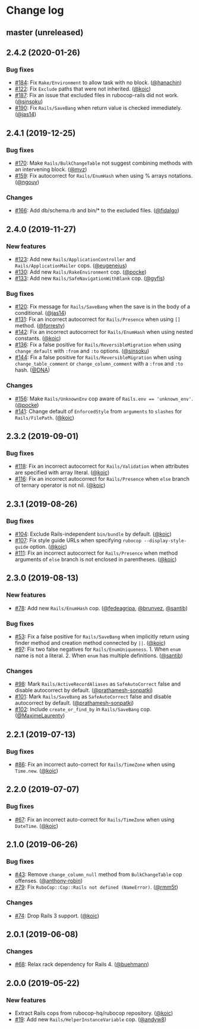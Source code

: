 # Change log

## master (unreleased)

## 2.4.2 (2020-01-26)

### Bug fixes

* [#184](https://github.com/rubocop-hq/rubocop-rails/issues/184): Fix `Rake/Environment` to allow task with no block. ([@hanachin][])
* [#122](https://github.com/rubocop-hq/rubocop-rails/issues/122): Fix `Exclude` paths that were not inherited. ([@koic][])
* [#187](https://github.com/rubocop-hq/rubocop-rails/pull/187): Fix an issue that excluded files in rubocop-rails did not work. ([@sinsoku][])
* [#190](https://github.com/rubocop-hq/rubocop-rails/issues/190): Fix `Rails/SaveBang` when return value is checked immediately. ([@jas14][])

## 2.4.1 (2019-12-25)

### Bug fixes

* [#170](https://github.com/rubocop-hq/rubocop-rails/pull/170): Make `Rails/BulkChangeTable` not suggest combining methods with an intervening block. ([@mvz][])
* [#159](https://github.com/rubocop-hq/rubocop-rails/issues/159): Fix autocorrect for `Rails/EnumHash` when using % arrays notations. ([@ngouy][])

### Changes

* [#166](https://github.com/rubocop-hq/rubocop-rails/issues/166): Add db/schema.rb and bin/* to the excluded files. ([@fidalgo][])

## 2.4.0 (2019-11-27)

### New features

* [#123](https://github.com/rubocop-hq/rubocop-rails/pull/123): Add new `Rails/ApplicationController` and `Rails/ApplicationMailer` cops. ([@eugeneius][])
* [#130](https://github.com/rubocop-hq/rubocop-rails/pull/130): Add new `Rails/RakeEnvironment` cop. ([@pocke][])
* [#133](https://github.com/rubocop-hq/rubocop-rails/pull/133): Add new `Rails/SafeNavigationWithBlank` cop. ([@gyfis][])

### Bug fixes

* [#120](https://github.com/rubocop-hq/rubocop-rails/issues/120): Fix message for `Rails/SaveBang` when the save is in the body of a conditional. ([@jas14][])
* [#131](https://github.com/rubocop-hq/rubocop-rails/pull/131): Fix an incorrect autocorrect for `Rails/Presence` when using `[]` method. ([@forresty][])
* [#142](https://github.com/rubocop-hq/rubocop-rails/pull/142): Fix an incorrect autocorrect for `Rails/EnumHash` when using nested constants. ([@koic][])
* [#136](https://github.com/rubocop-hq/rubocop-rails/pull/136): Fix a false positive for `Rails/ReversibleMigration` when using `change_default` with `:from` and `:to` options. ([@sinsoku][])
* [#144](https://github.com/rubocop-hq/rubocop-rails/issues/144): Fix a false positive for `Rails/ReversibleMigration` when using `change_table_comment` or `change_column_comment` with a `:from` and `:to` hash. ([@DNA][])

### Changes

* [#156](https://github.com/rubocop-hq/rubocop-rails/pull/156): Make `Rails/UnknownEnv` cop aware of `Rails.env == 'unknown_env'`. ([@pocke][])
* [#141](https://github.com/rubocop-hq/rubocop-rails/pull/141): Change default of `EnforcedStyle` from `arguments` to `slashes` for `Rails/FilePath`. ([@koic][])

## 2.3.2 (2019-09-01)

### Bug fixes

* [#118](https://github.com/rubocop-hq/rubocop-rails/issues/118): Fix an incorrect autocorrect for `Rails/Validation` when attributes are specified with array literal. ([@koic][])
* [#116](https://github.com/rubocop-hq/rubocop-rails/issues/116): Fix an incorrect autocorrect for `Rails/Presence` when `else` branch of ternary operator is not nil. ([@koic][])

## 2.3.1 (2019-08-26)

### Bug fixes

* [#104](https://github.com/rubocop-hq/rubocop-rails/issues/104): Exclude Rails-independent `bin/bundle` by default. ([@koic][])
* [#107](https://github.com/rubocop-hq/rubocop-rails/issues/107): Fix style guide URLs when specifying `rubocop --display-style-guide` option. ([@koic][])
* [#111](https://github.com/rubocop-hq/rubocop-rails/issues/111): Fix an incorrect autocorrect for `Rails/Presence` when method arguments of `else` branch is not enclosed in parentheses. ([@koic][])

## 2.3.0 (2019-08-13)

### New features

* [#78](https://github.com/rubocop-hq/rubocop-rails/issues/78): Add new `Rails/EnumHash` cop. ([@fedeagripa][], [@brunvez][], [@santib][])

### Bug fixes

* [#53](https://github.com/rubocop-hq/rubocop-rails/issues/53): Fix a false positive for `Rails/SaveBang` when implicitly return using finder method and creation method connected by `||`. ([@koic][])
* [#97](https://github.com/rubocop-hq/rubocop-rails/pull/97): Fix two false negatives for `Rails/EnumUniqueness`. 1. When `enum` name is not a literal. 2. When `enum` has multiple definitions. ([@santib][])

### Changes

* [#98](https://github.com/rubocop-hq/rubocop-rails/pull/98): Mark `Rails/ActiveRecordAliases` as `SafeAutoCorrect` false and disable autocorrect by default. ([@prathamesh-sonpatki][])
* [#101](https://github.com/rubocop-hq/rubocop-rails/pull/101): Mark `Rails/SaveBang` as `SafeAutoCorrect` false and disable autocorrect by default. ([@prathamesh-sonpatki][])
* [#102](https://github.com/rubocop-hq/rubocop-rails/pull/102): Include `create_or_find_by` in `Rails/SaveBang` cop. ([@MaximeLaurenty][])

## 2.2.1 (2019-07-13)

### Bug fixes

* [#86](https://github.com/rubocop-hq/rubocop-rails/issues/86): Fix an incorrect auto-correct for `Rails/TimeZone` when using `Time.new`. ([@koic][])

## 2.2.0 (2019-07-07)

### Bug fixes

* [#67](https://github.com/rubocop-hq/rubocop-rails/issues/67): Fix an incorrect auto-correct for `Rails/TimeZone` when using `DateTime`. ([@koic][])

## 2.1.0 (2019-06-26)

### Bug fixes

* [#43](https://github.com/rubocop-hq/rubocop-rails/issues/43): Remove `change_column_null` method from `BulkChangeTable` cop offenses. ([@anthony-robin][])
* [#79](https://github.com/rubocop-hq/rubocop-rails/issues/79): Fix `RuboCop::Cop::Rails not defined (NameError)`. ([@rmm5t][])

### Changes

* [#74](https://github.com/rubocop-hq/rubocop-rails/pull/74): Drop Rails 3 support. ([@koic][])

## 2.0.1 (2019-06-08)

### Changes

* [#68](https://github.com/rubocop-hq/rubocop-rails/pull/68): Relax rack dependency for Rails 4. ([@buehmann][])

## 2.0.0 (2019-05-22)

### New features

* Extract Rails cops from rubocop-hq/rubocop repository. ([@koic][])
* [#19](https://github.com/rubocop-hq/rubocop-rails/issues/19): Add new `Rails/HelperInstanceVariable` cop. ([@andyw8][])

[@koic]: https://github.com/koic
[@andyw8]: https://github.com/andyw8
[@buehmann]: https://github.com/buehmann
[@anthony-robin]: https://github.com/anthony-robin
[@rmm5t]: https://github.com/rmm5t
[@fedeagripa]: https://github.com/fedeagripa
[@brunvez]: https://github.com/brunvez
[@santib]: https://github.com/santib
[@prathamesh-sonpatki]: https://github.com/prathamesh-sonpatki
[@MaximeLaurenty]: https://github.com/MaximeLaurenty
[@eugeneius]: https://github.com/eugeneius
[@jas14]: https://github.com/jas14
[@forresty]: https://github.com/forresty
[@sinsoku]: https://github.com/sinsoku
[@pocke]: https://github.com/pocke
[@gyfis]: https:/github.com/gyfis
[@DNA]: https://github.com/DNA
[@ngouy]: https://github.com/ngouy
[@mvz]: https://github.com/mvz
[@fidalgo]: https://github.com/fidalgo
[@hanachin]: https://github.com/hanachin
